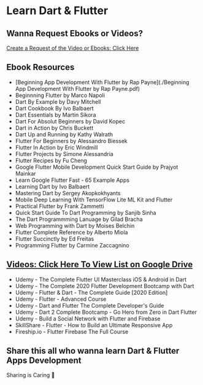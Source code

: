 # Learn Dart & Flutter

## Wanna Request Ebooks or Videos?

[Create a Request of the Video or Ebooks: Click Here](https://github.com/goldcoders/Flutter/issues/new)

## Ebook Resources

- [Beginning App Development With Flutter by Rap Payne](./Beginning App Development With Flutter by Rap Payne.pdf)
- Beginnning Flutter by Marco Napoli
- Dart By Example by Davy Mitchell
- Dart Cookbook By Ivo Balbaert
- Dart Essentials by Martin Sikora
- Dart For Absolut Beginners by David Kopec
- Dart in Action by Chris Buckett
- Dart Up and Running by Kathy Walrath
- Flutter For Beginners by Alessandro Biessek
- Flutter In Action by Eric Windmill
- Flutter Projects by Simone Alessandria
- Flutter Recipes by Fu Cheng
- Google Flutter Mobile Development Quick Start Guide by Prajyot Mainkar
- Learn Google Flutter Fast - 65 Example Apps
- Learning Dart by Ivo Balbaert
- Mastering Dart by Sergey Akopkokhyants
- Mobile Deep Learning With TensorFlow Lite ML Kit and Flutter
- Practical Flutter by Frank Zammetti
- Quick Start Guide To Dart Programming by Sanjib Sinha
- The Dart Programmming Lanuage by Gilad Bracha
- Web Programming with Dart by Moises Belchin
- Flutter Complete Reference by Alberto Miola
- Flutter Succinctly by Ed Freitas
- Programming Flutter by Carmine Zaccagnino

## [Videos: Click Here To View List on Google Drive](https://drive.google.com/drive/folders/1Z07DTGcu8rTvaVIBBs7iZkjkwsx4p97Y?usp=sharing)

- Udemy - The Complete Flutter UI Masterclass  iOS & Android in Dart
- Udemy - The Complete 2020 Flutter Development Bootcamp with Dart
- Udemy - Flutter & Dart - The Complete Guide [2020 Edition]
- Udemy - Flutter - Advanced Course
- Udemy - Dart and Flutter The Complete Developer's Guide
- Udemy - Dart 2 Complete Bootcamp - Go Hero from Zero in Dart Flutter
- Udemy - Build a Social Network with Flutter and Firebase
- SkillShare - Flutter - How to Build an Ultimate Responsive App
- Fireship.io - Flutter Firebase The Full Course

## Share this all who wanna learn Dart & Flutter Apps Development

Sharing is Caring 💖



